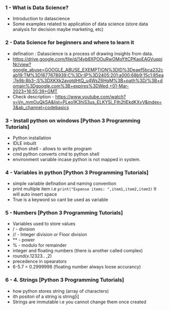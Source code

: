 ### 1 - What is Data Science?
- Introduction to datascience
- Some examples related to application of data science (store data analysis for decision maybe marketing, etc)

### 2 - Data Science for beginners and where to learn it
- defination : Datascience is a process of drawing insights from data.
- https://drive.google.com/file/d/14yb8XPOOuRwOMoYltCPKaoEAGVuqpjNr/view?google_abuse=GOOGLE_ABUSE_EXEMPTION%3DID%3Deaef5bca232cab19:TM%3D1677678939:C%3Dr:IP%3D2405:201:a000:68b9:15c1:85ea:7e9b:8b3-:S%3DXKXk2avqtdHtQ_u4WsZ6HqM%3B+path%3D/%3B+domain%3Dgoogle.com%3B+expires%3DWed,+01-Mar-2023+16:55:39+GMT 
-  Check description - https://www.youtube.com/watch?v=Vn_mmOuQkSA&list=PLeo1K3hjS3us_ELKYSj_Fth2tIEkdKXvV&index=3&ab_channel=codebasics

### 3 - Install python on windows [Python 3 Programming Tutorials]  
- Python installation 
- IDLE inbuilt 
- python shell - allows to write program
- cmd python converts cmd to python shell
- environment variable incase python is not mapped in system.

### 4 - Variables in python [Python 3 Programming Tutorials]
- simple variable defination and naming convention
- print multiple item i.e ``` print("Expense items: ",item1,item2,item3) ``` It will auto insert space
- True is a keyword so cant be used as variable

### 5 - Numbers [Python 3 Programming Tutorials]
- Variables used to store values
- / - division 
- // - Integer division or Floor division
- ** - power
- % - modulo for remainder
- integer and floating numbers (there is another called complex)
- round(x.12323.. ,2) 
- precedence in opearators 
- 6-5.7 = 0.2999998 (floating number always loose accurancy)

### 6 - 4. Strings [Python 3 Programming Tutorials]
- how python stores string (array of characters)
- ith positon of a string is string[i]
- Strings are immutable i.e you cannot change them once created
